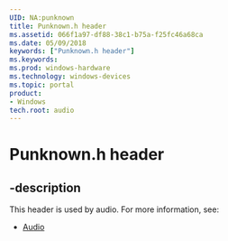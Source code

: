 ```yaml
---
UID: NA:punknown
title: Punknown.h header
ms.assetid: 066f1a97-df88-38c1-b75a-f25fc46a68ca
ms.date: 05/09/2018
keywords: ["Punknown.h header"]
ms.keywords: 
ms.prod: windows-hardware
ms.technology: windows-devices
ms.topic: portal
product:
- Windows
tech.root: audio
---
```


# Punknown.h header


## -description


This header is used by audio. For more information, see:

- [Audio](../_audio/index.md)
